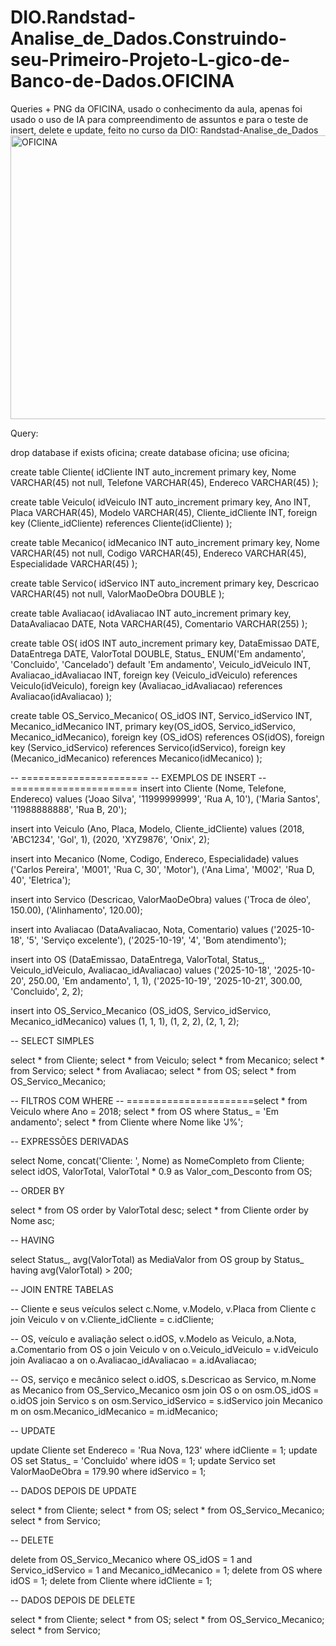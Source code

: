 # DIO.Randstad-Analise_de_Dados.Construindo-seu-Primeiro-Projeto-L-gico-de-Banco-de-Dados.OFICINA
Queries + PNG da OFICINA, usado o conhecimento da aula, apenas foi usado o uso de IA para compreendimento de assuntos e para o teste de insert, delete e update, feito no curso da DIO: Randstad-Analise_de_Dados
<img width="891" height="454" alt="OFICINA" src="https://github.com/user-attachments/assets/1aacc6d2-e90c-4e9b-9ede-30607106cbf5" />

Query:

drop database if exists oficina;
create database oficina;
use oficina;

create table Cliente(
    idCliente INT auto_increment primary key,
    Nome VARCHAR(45) not null,
    Telefone VARCHAR(45),
    Endereco VARCHAR(45)
);

create table Veiculo(
    idVeiculo INT auto_increment primary key,
    Ano INT,
    Placa VARCHAR(45),
    Modelo VARCHAR(45),
    Cliente_idCliente INT,
    foreign key (Cliente_idCliente) references Cliente(idCliente)
);

create table Mecanico(
    idMecanico INT auto_increment primary key,
    Nome VARCHAR(45) not null,
    Codigo VARCHAR(45),
    Endereco VARCHAR(45),
    Especialidade VARCHAR(45)
);

create table Servico(
    idServico INT auto_increment primary key,
    Descricao VARCHAR(45) not null,
    ValorMaoDeObra DOUBLE
);

create table Avaliacao(
    idAvaliacao INT auto_increment primary key,
    DataAvaliacao DATE,
    Nota VARCHAR(45),
    Comentario VARCHAR(255)
);

create table OS(
    idOS INT auto_increment primary key,
    DataEmissao DATE,
    DataEntrega DATE,
    ValorTotal DOUBLE,
    Status_ ENUM('Em andamento', 'Concluido', 'Cancelado') default 'Em andamento',
    Veiculo_idVeiculo INT,
    Avaliacao_idAvaliacao INT,
    foreign key (Veiculo_idVeiculo) references Veiculo(idVeiculo),
    foreign key (Avaliacao_idAvaliacao) references Avaliacao(idAvaliacao)
);

create table OS_Servico_Mecanico(
    OS_idOS INT,
    Servico_idServico INT,
    Mecanico_idMecanico INT,
    primary key(OS_idOS, Servico_idServico, Mecanico_idMecanico),
    foreign key (OS_idOS) references OS(idOS),
    foreign key (Servico_idServico) references Servico(idServico),
    foreign key (Mecanico_idMecanico) references Mecanico(idMecanico)
);

-- ======================
-- EXEMPLOS DE INSERT
-- ======================
insert into Cliente (Nome, Telefone, Endereco) values 
('Joao Silva', '11999999999', 'Rua A, 10'),
('Maria Santos', '11988888888', 'Rua B, 20');

insert into Veiculo (Ano, Placa, Modelo, Cliente_idCliente) values
(2018, 'ABC1234', 'Gol', 1),
(2020, 'XYZ9876', 'Onix', 2);

insert into Mecanico (Nome, Codigo, Endereco, Especialidade) values
('Carlos Pereira', 'M001', 'Rua C, 30', 'Motor'),
('Ana Lima', 'M002', 'Rua D, 40', 'Eletrica');

insert into Servico (Descricao, ValorMaoDeObra) values
('Troca de óleo', 150.00),
('Alinhamento', 120.00);

insert into Avaliacao (DataAvaliacao, Nota, Comentario) values
('2025-10-18', '5', 'Serviço excelente'),
('2025-10-19', '4', 'Bom atendimento');

insert into OS (DataEmissao, DataEntrega, ValorTotal, Status_, Veiculo_idVeiculo, Avaliacao_idAvaliacao) values
('2025-10-18', '2025-10-20', 250.00, 'Em andamento', 1, 1),
('2025-10-19', '2025-10-21', 300.00, 'Concluido', 2, 2);

insert into OS_Servico_Mecanico (OS_idOS, Servico_idServico, Mecanico_idMecanico) values
(1, 1, 1),
(1, 2, 2),
(2, 1, 2);

-- SELECT SIMPLES

select * from Cliente;
select * from Veiculo;
select * from Mecanico;
select * from Servico;
select * from Avaliacao;
select * from OS;
select * from OS_Servico_Mecanico;

-- FILTROS COM WHERE
-- ======================select * from Veiculo where Ano = 2018;
select * from OS where Status_ = 'Em andamento';
select * from Cliente where Nome like 'J%';

-- EXPRESSÕES DERIVADAS

select Nome, concat('Cliente: ', Nome) as NomeCompleto from Cliente;
select idOS, ValorTotal, ValorTotal * 0.9 as Valor_com_Desconto from OS;

-- ORDER BY

select * from OS order by ValorTotal desc;
select * from Cliente order by Nome asc;

-- HAVING

select Status_, avg(ValorTotal) as MediaValor from OS group by Status_ having avg(ValorTotal) > 200;

-- JOIN ENTRE TABELAS

-- Cliente e seus veículos
select c.Nome, v.Modelo, v.Placa 
from Cliente c 
join Veiculo v on v.Cliente_idCliente = c.idCliente;

-- OS, veículo e avaliação
select o.idOS, v.Modelo as Veiculo, a.Nota, a.Comentario 
from OS o
join Veiculo v on o.Veiculo_idVeiculo = v.idVeiculo
join Avaliacao a on o.Avaliacao_idAvaliacao = a.idAvaliacao;

-- OS, serviço e mecânico
select o.idOS, s.Descricao as Servico, m.Nome as Mecanico 
from OS_Servico_Mecanico osm
join OS o on osm.OS_idOS = o.idOS
join Servico s on osm.Servico_idServico = s.idServico
join Mecanico m on osm.Mecanico_idMecanico = m.idMecanico;

-- UPDATE

update Cliente set Endereco = 'Rua Nova, 123' where idCliente = 1;
update OS set Status_ = 'Concluido' where idOS = 1;
update Servico set ValorMaoDeObra = 179.90 where idServico = 1;

-- DADOS DEPOIS DE UPDATE

select * from Cliente;
select * from OS;
select * from OS_Servico_Mecanico;
select * from Servico;

-- DELETE

delete from OS_Servico_Mecanico where OS_idOS = 1 and Servico_idServico = 1 and Mecanico_idMecanico = 1;
delete from OS where idOS = 1;
delete from Cliente where idCliente = 1;

-- DADOS DEPOIS DE DELETE

select * from Cliente;
select * from OS;
select * from OS_Servico_Mecanico;
select * from Servico;
